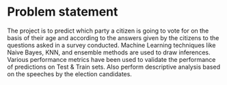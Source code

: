 # Problem statement
The project is to predict which party a citizen is going to vote for on the basis of their age and according to the answers given by the citizens to the questions asked in a survey conducted. Machine Learning techniques like Naive Bayes, KNN, and ensemble methods are used to draw inferences. Various performance metrics have been used to validate the performance of predictions on Test & Train sets. Also perform descriptive analysis based on the speeches by the election candidates.
